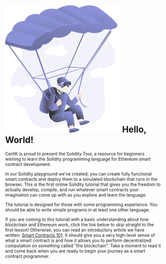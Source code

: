 # ![Image of Parachuate](/static/assets/parachute.png#parachute) Hello, World!

CertiK is proud to present the Solidity Tour, a resource for beginners wishing to learn the Solidity programming language for Ethereum smart contract development.

In our Solidity playground we've created, you can create fully functional smart contracts and deploy them to a simulated blockchain that runs in the browser. This is the first online Solidity tutorial that gives you the freedom to actually develop, compile, and run whatever smart contracts your imagination can come up with as you explore and learn the language.

The tutorial is designed for those with some programming experience. You should be able to write simple programs in at least one other language.

If you are coming to this tutorial with a basic understanding about how blockchain and Ethereum work, click the link below to skip straight to the first lesson! Otherwise, you can read an introductory article we have written: [Smart Contracts 101](https://www.certik.org/blog/20191018_Blockchain-Technology:-Smart-Contracts/#home). It should give you a very high-level sense of what a smart contract is and how it allows you to perform decentralized computation on something called "the blockchain". Take a moment to read it and come back when you are ready to begin your journey as a smart contract programmer.
